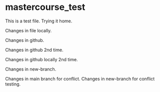 # mastercourse_test
This is a test file. Trying it home.


Changes in file locally.

Changes in github.

Changes in github 2nd time.

Changes in github locally 2nd time.

Changes in new-branch.

Changes in main branch for conflict. 
Changes in new-branch for conflict testing.
